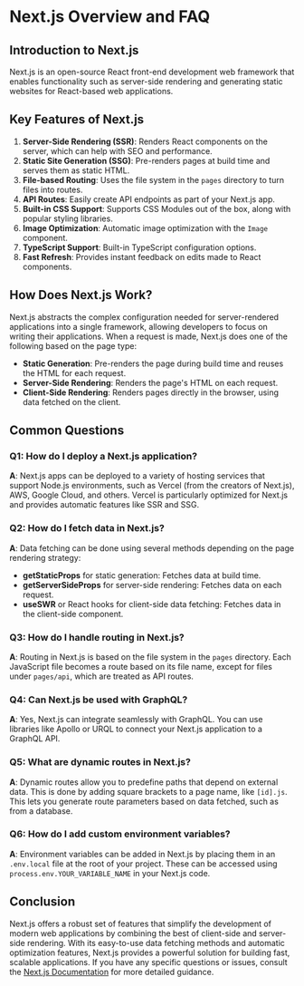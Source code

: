 # Next.js Overview and FAQ

## Introduction to Next.js

Next.js is an open-source React front-end development web framework that enables functionality such as server-side rendering and generating static websites for React-based web applications.

## Key Features of Next.js

1. **Server-Side Rendering (SSR)**: Renders React components on the server, which can help with SEO and performance.
2. **Static Site Generation (SSG)**: Pre-renders pages at build time and serves them as static HTML.
3. **File-based Routing**: Uses the file system in the `pages` directory to turn files into routes.
4. **API Routes**: Easily create API endpoints as part of your Next.js app.
5. **Built-in CSS Support**: Supports CSS Modules out of the box, along with popular styling libraries.
6. **Image Optimization**: Automatic image optimization with the `Image` component.
7. **TypeScript Support**: Built-in TypeScript configuration options.
8. **Fast Refresh**: Provides instant feedback on edits made to React components.

## How Does Next.js Work?

Next.js abstracts the complex configuration needed for server-rendered applications into a single framework, allowing developers to focus on writing their applications. When a request is made, Next.js does one of the following based on the page type:
- **Static Generation**: Pre-renders the page during build time and reuses the HTML for each request.
- **Server-Side Rendering**: Renders the page's HTML on each request.
- **Client-Side Rendering**: Renders pages directly in the browser, using data fetched on the client.

## Common Questions

### Q1: How do I deploy a Next.js application?
**A**: Next.js apps can be deployed to a variety of hosting services that support Node.js environments, such as Vercel (from the creators of Next.js), AWS, Google Cloud, and others. Vercel is particularly optimized for Next.js and provides automatic features like SSR and SSG.

### Q2: How do I fetch data in Next.js?
**A**: Data fetching can be done using several methods depending on the page rendering strategy:
- **getStaticProps** for static generation: Fetches data at build time.
- **getServerSideProps** for server-side rendering: Fetches data on each request.
- **useSWR** or React hooks for client-side data fetching: Fetches data in the client-side component.

### Q3: How do I handle routing in Next.js?
**A**: Routing in Next.js is based on the file system in the `pages` directory. Each JavaScript file becomes a route based on its file name, except for files under `pages/api`, which are treated as API routes.

### Q4: Can Next.js be used with GraphQL?
**A**: Yes, Next.js can integrate seamlessly with GraphQL. You can use libraries like Apollo or URQL to connect your Next.js application to a GraphQL API.

### Q5: What are dynamic routes in Next.js?
**A**: Dynamic routes allow you to predefine paths that depend on external data. This is done by adding square brackets to a page name, like `[id].js`. This lets you generate route parameters based on data fetched, such as from a database.

### Q6: How do I add custom environment variables?
**A**: Environment variables can be added in Next.js by placing them in an `.env.local` file at the root of your project. These can be accessed using `process.env.YOUR_VARIABLE_NAME` in your Next.js code.

## Conclusion

Next.js offers a robust set of features that simplify the development of modern web applications by combining the best of client-side and server-side rendering. With its easy-to-use data fetching methods and automatic optimization features, Next.js provides a powerful solution for building fast, scalable applications. If you have any specific questions or issues, consult the [Next.js Documentation](https://nextjs.org/docs) for more detailed guidance.